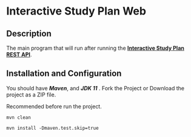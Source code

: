 # Interactive Study Plan Web 

## Description

The main program that will run after running the 
**[Interactive Study Plan REST API](https://github.com/Mohammad-Daoud/InteractiveStudyPlanAPI.git)**.

## Installation and Configuration

You should have ***Maven***, and ***JDK 11*** .
Fork the Project or Download the project as a ZIP file. 

Recommended before run the project.
``` 
mvn clean  
```

```
mvn install -Dmaven.test.skip=true 
```
